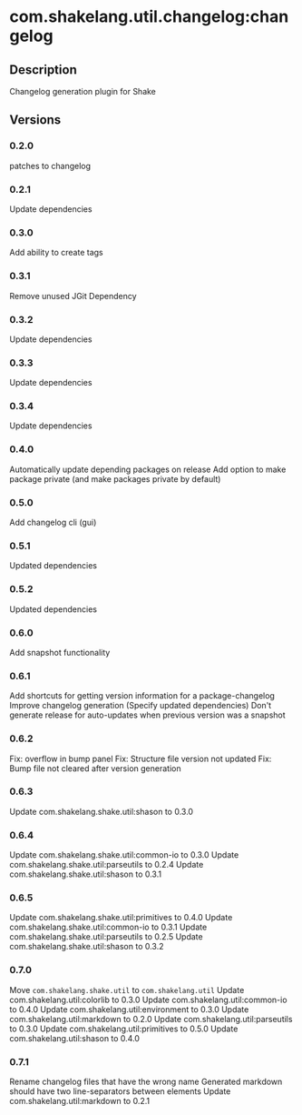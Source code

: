 # com.shakelang.util.changelog:changelog
## Description
Changelog generation plugin for Shake
## Versions
### 0.2.0
patches to changelog
### 0.2.1
Update dependencies
### 0.3.0
Add ability to create tags
### 0.3.1
Remove unused JGit Dependency
### 0.3.2
Update dependencies
### 0.3.3
Update dependencies
### 0.3.4
Update dependencies
### 0.4.0
Automatically update depending packages on release
Add option to make package private (and make packages private by default)
### 0.5.0
Add changelog cli (gui)
### 0.5.1
Updated dependencies
### 0.5.2
Updated dependencies
### 0.6.0
Add snapshot functionality
### 0.6.1
Add shortcuts for getting version information for a package-changelog
Improve changelog generation (Specify updated dependencies)
Don't generate release for auto-updates when previous version was a snapshot
### 0.6.2
Fix: overflow in bump panel
Fix: Structure file version not updated
Fix: Bump file not cleared after version generation
### 0.6.3
Update com.shakelang.shake.util:shason to 0.3.0
### 0.6.4
Update com.shakelang.shake.util:common-io to 0.3.0
Update com.shakelang.shake.util:parseutils to 0.2.4
Update com.shakelang.shake.util:shason to 0.3.1
### 0.6.5
Update com.shakelang.shake.util:primitives to 0.4.0
Update com.shakelang.shake.util:common-io to 0.3.1
Update com.shakelang.shake.util:parseutils to 0.2.5
Update com.shakelang.shake.util:shason to 0.3.2
### 0.7.0
Move `com.shakelang.shake.util` to `com.shakelang.util`
Update com.shakelang.util:colorlib to 0.3.0
Update com.shakelang.util:common-io to 0.4.0
Update com.shakelang.util:environment to 0.3.0
Update com.shakelang.util:markdown to 0.2.0
Update com.shakelang.util:parseutils to 0.3.0
Update com.shakelang.util:primitives to 0.5.0
Update com.shakelang.util:shason to 0.4.0
### 0.7.1
Rename changelog files that have the wrong name
Generated markdown should have two line-separators between elements
Update com.shakelang.util:markdown to 0.2.1